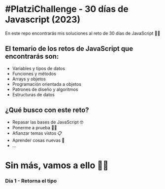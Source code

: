 # #PlatziChallenge - 30 días de Javascript (2023)

En este repo encontrarás mis soluciones al reto de 30 días de JavaScript 🕵🏻

## El temario de los retos de JavaScript que encontrarás son:
- Variables y tipos de datos
- Funciones y métodos
- Arrays y objetos
- Programación orientada a objetos
- Patrones de diseño y algoritmos
- Estructuras de datos


## ¿Qué busco con este reto? 
- Repasar las bases de JavaScript 🤓
- Ponerme a prueba 🏋🏻
- Afianzar temas vistos 📋
- Aprender cosas nuevas 🌋
- ...

# Sin más, vamos a ello 💪🏻

### Día 1 - Retorna el tipo





